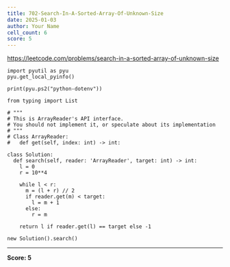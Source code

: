 ```yaml
---
title: 702-Search-In-A-Sorted-Array-Of-Unknown-Size
date: 2025-01-03
author: Your Name
cell_count: 6
score: 5
---
```


https://leetcode.com/problems/search-in-a-sorted-array-of-unknown-size


```
import pyutil as pyu
pyu.get_local_pyinfo()
```


```
print(pyu.ps2("python-dotenv"))
```


```
from typing import List
```


```
# """
# This is ArrayReader's API interface.
# You should not implement it, or speculate about its implementation
# """
# Class ArrayReader:
#   def get(self, index: int) -> int:

class Solution:
  def search(self, reader: 'ArrayReader', target: int) -> int:
    l = 0
    r = 10**4

    while l < r:
      m = (l + r) // 2
      if reader.get(m) < target:
        l = m + 1
      else:
        r = m

    return l if reader.get(l) == target else -1
```


```
new Solution().search()
```


---
**Score: 5**